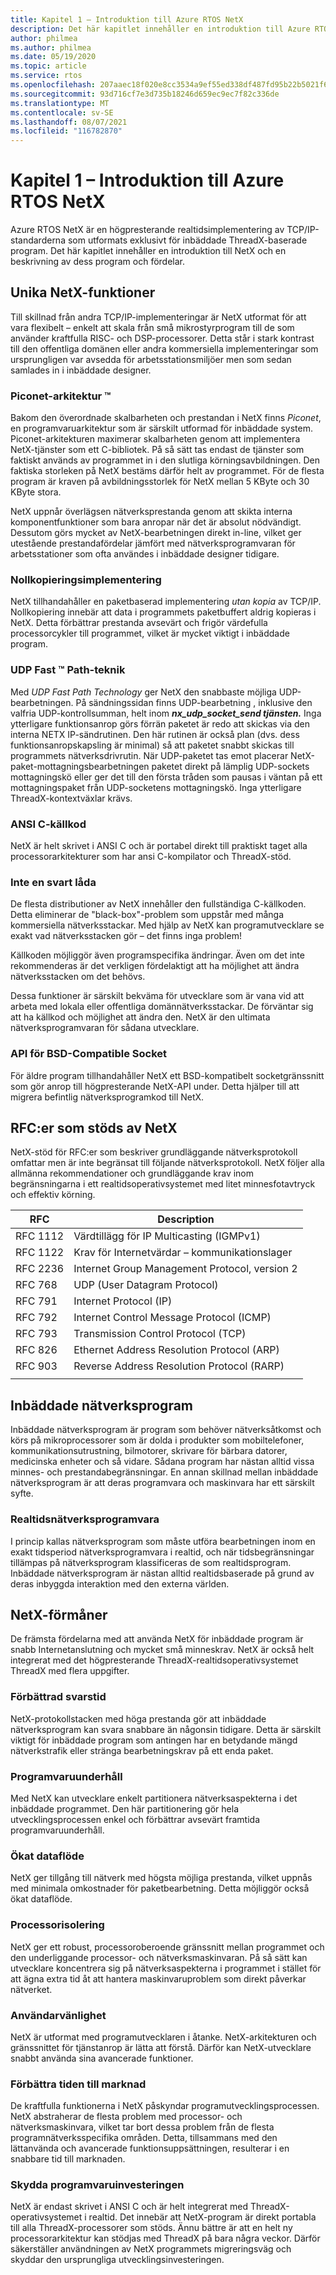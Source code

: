 ```yaml
---
title: Kapitel 1 – Introduktion till Azure RTOS NetX
description: Det här kapitlet innehåller en introduktion till Azure RTOS NetX och en beskrivning av dess program och fördelar.
author: philmea
ms.author: philmea
ms.date: 05/19/2020
ms.topic: article
ms.service: rtos
ms.openlocfilehash: 207aaec18f020e8cc3534a9ef55ed338df487fd95b22b5021f691ea63ba62b8b
ms.sourcegitcommit: 93d716cf7e3d735b18246d659ec9ec7f82c336de
ms.translationtype: MT
ms.contentlocale: sv-SE
ms.lasthandoff: 08/07/2021
ms.locfileid: "116782870"
---
```

# <a name="chapter-1---introduction-to-azure-rtos-netx"></a>Kapitel 1 – Introduktion till Azure RTOS NetX

Azure RTOS NetX är en högpresterande realtidsimplementering av TCP/IP-standarderna som utformats exklusivt för inbäddade ThreadX-baserade program. Det här kapitlet innehåller en introduktion till NetX och en beskrivning av dess program och fördelar.

## <a name="netx-unique-features"></a>Unika NetX-funktioner

Till skillnad från andra TCP/IP-implementeringar är NetX utformat för att vara flexibelt – enkelt att skala från små mikrostyrprogram till de som använder kraftfulla RISC- och DSP-processorer. Detta står i stark kontrast till den offentliga domänen eller andra kommersiella implementeringar som ursprungligen var avsedda för arbetsstationsmiljöer men som sedan samlades in i inbäddade designer.

### <a name="piconettrade-architecture"></a>Piconet-arkitektur &trade;

Bakom den överordnade skalbarheten och prestandan i NetX finns *Piconet*, en programvaruarkitektur som är särskilt utformad för inbäddade system. Piconet-arkitekturen maximerar skalbarheten genom att implementera NetX-tjänster som ett C-bibliotek. På så sätt tas endast de tjänster som faktiskt används av programmet in i den slutliga körningsavbildningen. Den faktiska storleken på NetX bestäms därför helt av programmet. För de flesta program är kraven på avbildningsstorlek för NetX mellan 5 KByte och 30 KByte stora.

NetX uppnår överlägsen nätverksprestanda genom att skikta interna komponentfunktioner som bara anropar när det är absolut nödvändigt. Dessutom görs mycket av NetX-bearbetningen direkt in-line, vilket ger utestående prestandafördelar jämfört med nätverksprogramvaran för arbetsstationer som ofta användes i inbäddade designer tidigare.</th>

### <a name="zero-copy-implementation"></a>Nollkopieringsimplementering

NetX tillhandahåller en paketbaserad implementering *utan kopia* av TCP/IP. Nollkopiering innebär att data i programmets paketbuffert aldrig kopieras i NetX. Detta förbättrar prestanda avsevärt och frigör värdefulla processorcykler till programmet, vilket är mycket viktigt i inbäddade program.

### <a name="udp-fast-pathtrade-technology"></a>UDP Fast &trade; Path-teknik

Med *UDP Fast Path Technology* ger NetX den snabbaste möjliga UDP-bearbetningen. På sändningssidan finns UDP-bearbetning , inklusive den valfria UDP-kontrollsumman, helt inom ***nx_udp_socket_send tjänsten.*** Inga ytterligare funktionsanrop görs förrän paketet är redo att skickas via den interna NETX IP-sändrutinen. Den här rutinen är också plan (dvs. dess funktionsanropskapsling är minimal) så att paketet snabbt skickas till programmets nätverksdrivrutin. När UDP-paketet tas emot placerar NetX-paket-mottagningsbearbetningen paketet direkt på lämplig UDP-sockets mottagningskö eller ger det till den första tråden som pausas i väntan på ett mottagningspaket från UDP-socketens mottagningskö. Inga ytterligare ThreadX-kontextväxlar krävs.

### <a name="ansi-c-source-code"></a>ANSI C-källkod

NetX är helt skrivet i ANSI C och är portabel direkt till praktiskt taget alla processorarkitekturer som har ansi C-kompilator och ThreadX-stöd.

### <a name="not-a-black-box"></a>Inte en svart låda

De flesta distributioner av NetX innehåller den fullständiga C-källkoden. Detta eliminerar de "black-box"-problem som uppstår med många kommersiella nätverksstackar. Med hjälp av NetX kan programutvecklare se exakt vad nätverksstacken gör – det finns inga problem!
  
Källkoden möjliggör även programspecifika ändringar. Även om det inte rekommenderas är det verkligen fördelaktigt att ha möjlighet att ändra nätverksstacken om det behövs.  

Dessa funktioner är särskilt bekväma för utvecklare som är vana vid att arbeta med lokala eller offentliga domännätverksstackar. De förväntar sig att ha källkod och möjlighet att ändra den. NetX är den ultimata nätverksprogramvaran för sådana utvecklare.

### <a name="bsd-compatible-socket-api"></a>API för BSD-Compatible Socket

För äldre program tillhandahåller NetX ett BSD-kompatibelt socketgränssnitt som gör anrop till högpresterande NetX-API under. Detta hjälper till att migrera befintlig nätverksprogramkod till NetX.

## <a name="rfcs-supported-by-netx"></a>RFC:er som stöds av NetX

NetX-stöd för RFC:er som beskriver grundläggande nätverksprotokoll omfattar men är inte begränsat till följande nätverksprotokoll. NetX följer alla allmänna rekommendationer och grundläggande krav inom begränsningarna i ett realtidsoperativsystemet med litet minnesfotavtryck och effektiv körning.

| RFC      | Description                                            |
|----------|--------------------------------------------------------|
| RFC 1112 | Värdtillägg för IP Multicasting (IGMPv1)           |
| RFC 1122 | Krav för Internetvärdar – kommunikationslager |
| RFC 2236 | Internet Group Management Protocol, version 2          |
| RFC 768  | UDP (User Datagram Protocol)                           |
| RFC 791  | Internet Protocol (IP)                                 |
| RFC 792  | Internet Control Message Protocol (ICMP)               |
| RFC 793  | Transmission Control Protocol (TCP)                    |
| RFC 826  | Ethernet Address Resolution Protocol (ARP)             |
| RFC 903  | Reverse Address Resolution Protocol (RARP)             |
|          |                                                        |

## <a name="embedded-network-applications"></a>Inbäddade nätverksprogram

Inbäddade nätverksprogram är program som behöver nätverksåtkomst och körs på mikroprocessorer som är dolda i produkter som mobiltelefoner, kommunikationsutrustning, bilmotorer, skrivare för bärbara datorer, medicinska enheter och så vidare. Sådana program har nästan alltid vissa minnes- och prestandabegränsningar. En annan skillnad mellan inbäddade nätverksprogram är att deras programvara och maskinvara har ett särskilt syfte.

### <a name="real-time-network-software"></a>Realtidsnätverksprogramvara  

I princip kallas nätverksprogram som måste utföra bearbetningen   inom en exakt tidsperiod nätverksprogramvara i realtid, och när tidsbegränsningar tillämpas på nätverksprogram klassificeras de som realtidsprogram. Inbäddade nätverksprogram är nästan alltid realtidsbaserade på grund av deras inbyggda interaktion med den externa världen.

## <a name="netx-benefits"></a>NetX-förmåner

De främsta fördelarna med att använda NetX för inbäddade program är snabb Internetanslutning och mycket små minneskrav. NetX är också helt integrerat med det högpresterande ThreadX-realtidsoperativsystemet ThreadX med flera uppgifter.

### <a name="improved-responsiveness"></a>Förbättrad svarstid  

NetX-protokollstacken med höga prestanda gör att inbäddade nätverksprogram kan svara snabbare än någonsin tidigare. Detta är särskilt viktigt för inbäddade program som antingen har en betydande mängd nätverkstrafik eller stränga bearbetningskrav på ett enda paket.

### <a name="software-maintenance"></a>Programvaruunderhåll

Med NetX kan utvecklare enkelt partitionera nätverksaspekterna i det inbäddade programmet. Den här partitionering gör hela utvecklingsprocessen enkel och förbättrar avsevärt framtida programvaruunderhåll.

### <a name="increased-throughput"></a>Ökat dataflöde

NetX ger tillgång till nätverk med högsta möjliga prestanda, vilket uppnås med minimala omkostnader för paketbearbetning. Detta möjliggör också ökat dataflöde.

### <a name="processor-isolation"></a>Processorisolering

NetX ger ett robust, processoroberoende gränssnitt mellan programmet och den underliggande processor- och nätverksmaskinvaran. På så sätt kan utvecklare koncentrera sig på nätverksaspekterna i programmet i stället för att ägna extra tid åt att hantera maskinvaruproblem som direkt påverkar nätverket.

### <a name="ease-of-use"></a>Användarvänlighet

NetX är utformat med programutvecklaren i åtanke. NetX-arkitekturen och gränssnittet för tjänstanrop är lätta att förstå. Därför kan NetX-utvecklare snabbt använda sina avancerade funktioner.

### <a name="improve-time-to-market"></a>Förbättra tiden till marknad

De kraftfulla funktionerna i NetX påskyndar programutvecklingsprocessen. NetX abstraherar de flesta problem med processor- och nätverksmaskinvara, vilket tar bort dessa problem från de flesta programnätverksspecifika områden. Detta, tillsammans med den lättanvända och avancerade funktionsuppsättningen, resulterar i en snabbare tid till marknaden.

### <a name="protecting-the-software-investment"></a>Skydda programvaruinvesteringen

NetX är endast skrivet i ANSI C och är helt integrerat med ThreadX-operativsystemet i realtid. Det innebär att NetX-program är direkt portabla till alla ThreadX-processorer som stöds. Ännu bättre är att en helt ny processorarkitektur kan stödjas med ThreadX på bara några veckor. Därför säkerställer användningen av NetX programmets migreringsväg och skyddar den ursprungliga utvecklingsinvesteringen.
